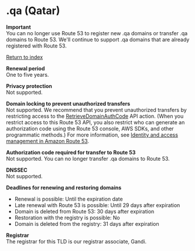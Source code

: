 # \.qa \(Qatar\)<a name="qa"></a>

**Important**  
You can no longer use Route 53 to register new \.qa domains or transfer \.qa domains to Route 53\. We'll continue to support \.qa domains that are already registered with Route 53\.

[Return to index](registrar-tld-list.md#index)

**Renewal period**  
One to five years\.

**Privacy protection**  
Not supported\.

**Domain locking to prevent unauthorized transfers**  
Not supported\. We recommend that you prevent unauthorized transfers by restricting access to the [RetrieveDomainAuthCode](https://docs.aws.amazon.com/Route53/latest/APIReference/API_domains_RetrieveDomainAuthCode.html) API action\. \(When you restrict access to this Route 53 API, you also restrict who can generate an authorization code using the Route 53 console, AWS SDKs, and other programmatic methods\.\) For more information, see [Identity and access management in Amazon Route 53](auth-and-access-control.md)\.

**Authorization code required for transfer to Route 53**  
Not supported\. You can no longer transfer \.qa domains to Route 53\.

**DNSSEC**  
Not supported\.

**Deadlines for renewing and restoring domains**  
+ Renewal is possible: Until the expiration date
+ Late renewal with Route 53 is possible: Until 29 days after expiration
+ Domain is deleted from Route 53: 30 days after expiration
+ Restoration with the registry is possible: No
+ Domain is deleted from the registry: 31 days after expiration

**Registrar**  
The registrar for this TLD is our registrar associate, Gandi\.